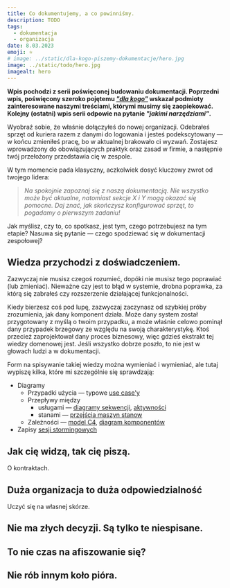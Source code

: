 ```yaml
---
title: Co dokumentujemy, a co powinniśmy.
description: TODO
tags:
  - dokumentacja
  - organizacja
date: 8.03.2023
emoji: ⭐️
# image: ../static/dla-kogo-piszemy-dokumentacje/hero.jpg
image: ../static/todo/hero.jpg
imagealt: hero
---
```


**Wpis pochodzi z serii poświęconej budowaniu dokumentacji. Poprzedni wpis,
poświęcony szeroko pojętemu _["dla kogo"](./dla-kogo-piszemy-dokumentacje.md)_
wskazał podmioty zainteresowane naszymi treściami, którymi musimy się
zaopiekować. Kolejny (ostatni) wpis serii odpowie na pytanie _"jakimi
narzędziami"_.**

Wyobraź sobie, że właśnie dołączyłeś do nowej organizacji. Odebrałeś sprzęt od
kuriera razem z danymi do logowania i jesteś podekscytowany — w końcu zmieniłeś
pracę, bo w aktualnej brakowało ci wyzwań. Zostajesz wprowadzony do
obowiązujących praktyk oraz zasad w firmie, a następnie twój przełożony
przedstawia cię w zespole.

W tym momencie pada klasyczny, aczkolwiek dosyć kluczowy zwrot od twojego
lidera:

> _Na spokojnie zapoznaj się z naszą dokumentacją. Nie wszystko może być
> aktualne, natomiast sekcje X i Y mogą okazać się pomocne. Daj znać, jak
> skończysz konfigurować sprzęt, to pogadamy o pierwszym zadaniu!_

Jak myślisz, czy to, co spotkasz, jest tym, czego potrzebujesz na tym etapie?
Nasuwa się pytanie — czego spodziewać się w dokumentacji zespołowej?

## Wiedza przychodzi z doświadczeniem.

Zazwyczaj nie musisz czegoś rozumieć, dopóki nie musisz tego poprawiać (lub
zmieniać). Nieważne czy jest to błąd w systemie, drobna poprawka, za którą się
zabrałeś czy rozszerzenie działającej funkcjonalności.

Kiedy bierzesz coś pod lupę, zazwyczaj zaczynasz od szybkiej próby zrozumienia,
jak dany komponent działa. Może dany system został przygotowany z myślą o twoim
przypadku, a może właśnie celowo pominął dany przypadek brzegowy ze względu na
swoją charakterystykę. Ktoś przecież zaprojektował dany proces biznesowy, więc
gdzieś ekstrakt tej wiedzy domenowej jest. Jeśli wszystko dobrze poszło, to nie
jest w głowach ludzi a w dokumentacji.

Form na spisywanie takiej wiedzy można wymieniać i wymieniać, ale tutaj wypiszę
kilka, które mi szczególnie się sprawdzają:

- Diagramy
    - Przypadki użycia — typowe [use case'y](https://en.wikipedia.org/wiki/Use_case_diagram)
    - Przepływy między
        - usługami — [diagramy sekwencji](https://en.wikipedia.org/wiki/Sequence_diagram), [aktywności](https://en.wikipedia.org/wiki/Activity_diagram)
        - stanami — [przejścia maszyn stanow](https://en.wikipedia.org/wiki/UML_state_machine)
    - Zależności — [model C4](https://en.wikipedia.org/wiki/C4_model), [diagram komponentów](https://en.wikipedia.org/wiki/Component_diagram)
- Zapisy [sesji stormingowych](https://www.eventstorming.com/)

<!-- - Procesy -->
  <!-- - Ekstrakt wiedzy biznesowej / domenowej - pomocne dla nowozatrudnionych
  - Procesy biznesowe (choć koniec końców mało się korzysta)
  - Przepływ między mikroserwisami i zależności
  - komunikację/zależności między serwisami w trakcie jakiegoś konkretnego procesu biznesowego (sequence diagramy)
  - Sequence diagram najczęściej (między usługami itd.) - “Jak trzeba coś przerobić to pomaga zrozumieć”
  - Różne formy: zapis sesji stormingowej, .rest opisujące pełen proces -->

## Jak cię widzą, tak cię piszą.

O kontraktach.

<!-- - Jak korzystać z bibliotek - przykłady użycia
  - Dla inżynierów którzy integrują się z naszym kodem/rozwiązaniem
- API - Open API -->

<!-- Wyobraź sobie, że musisz zapoznać się z nowym rozwiązaniem, które zaimplementował inny zespół.
Twoim zadaniem jest zadecydować czy możecie wykorzystać daną technologię podczas implementacji w nadchodzącym zadaniu.
Czego zaczniesz szukać na początku? Ogólnych zasad działania? Ograniczeń? Alternatyw? Zespołów, które już mu zaufały?  -->

## Duża organizacja to duża odpowiedzialność

<!-- - Playbooki
  - Dla dyżurnych, jakieś opisy manual fixów które nie zostały zautomatyzowane a pojawiają się co jakiś czas etc
  - Manual taski - maintenance - manual fixing, wpada, zrób to i tamto, sprawdź to., Pierwszy alert -> co robić
  - Known issues
  - Jak sobie radzić z danym DLQ - “Dużo lepiej sprawdza się porządne komentowanie co robię podczas inwestygacji”
    - Dużo razy uratowało tyłek wklejenie “to leci” i w kolejnych wiadomościach co zrobił
    - Alert mający link do dokumentacji jest spoko (jeśli potrafisz zbudować wystarczająco specyficzny alert) -->

Uczyć się na własnej skórze.

## Nie ma złych decyzji. Są tylko te niespisane.

<!-- - Decyzje (ADR’y) -->
<!-- - Guidelines - Kontekst (sytuacja), Co chcemy osiągnąć, Możliwe rozwiązania -->
<!-- - migration guide
  - przykład z net7 - rules, guidelines, pinning etc. https://dev.azure.com/AllegroTechies/VAbank/_wiki/wikis/Wiki/1855/NET-7
  -  package policy -->
  <!-- - Work itemy jako historia zmian czyli decyzji -->

## To nie czas na afiszowanie się?

<!-- - Problem -> solution -> outcome (nowozatrudniony może czym firma sie zajmuje) -->
<!-- - Initative results - https://dev.azure.com/AllegroTechies/VAbank/_wiki/wikis/Wiki/1549/Service-Bus-hickups-(Hermes-related)
  - “chwalimy się” jakimś ciekawym rozwiązaniem
  - Podsumowania optymalizacji
- Wyniki testów - performance itd.
- Researche -->

## Nie rób innym koło pióra.

<!-- Jak nie
  - Oznaczanie jako “nieaktualne” lub usuwanie, Upewnij się że coś nie powstało. Nie rób nowego, aktualizuj
  - Trzymanie dokumentacji technicznej “daleko od” implementacji
  - Powinniśmy unikać redundancji
  - Implementacji serwisu
  - <summary> - Wymuszania na developerach opisywania wszystkich publicznych metod/property
    - Jak public i libka to bym opisywał :D
  - Detali jak wygląd encji w cosmos - zbyt szybko się zmienia
  - Oczywistości wynikających z kodu (np. property CreditContractId ma w summary jedynie “Credit Contract Id”)
- tam gdzie czujemy to dodajemy summary, ja nie czuje po co to robimy - wymuszanie nie działa i dochodzi do patoligii, czy nie nadużywamy public, sama nazwa nie zawsze wyjaśnia zawsze znaczenie -->
